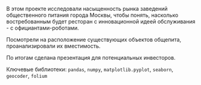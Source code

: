 В этом проекте исследовали насыщенность рынка заведений общественного питания города Москвы, чтобы понять, насколько востребованным будет ресторан с инновационной идеей обслуживания - с официантами-роботами.

Посмотрели на расположение существующих объектов общепита, проанализировали их вместимость.

По итогам сделана презентация для потенциальных инвесторов.

Ключевые библиотеки: `pandas`, `numpy`, `matplotlib.pyplot`, `seaborn`, `geocoder`, `folium`

